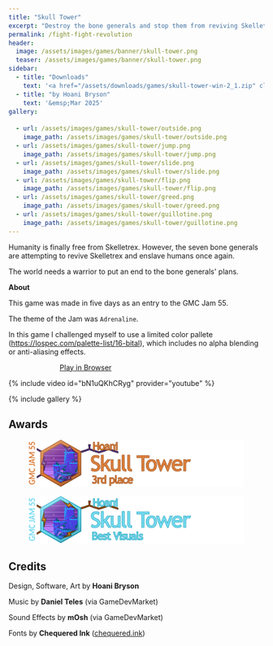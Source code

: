 ```yaml
---
title: "Skull Tower"
excerpt: "Destroy the bone generals and stop them from reviving Skelletrex"
permalink: /fight-fight-revolution
header:
  image: /assets/images/games/banner/skull-tower.png
  teaser: /assets/images/games/banner/skull-tower.png
sidebar:
  - title: "Downloads"
    text: '<a href="/assets/downloads/games/skull-tower-win-2_1.zip" class="btn btn--primary download-btn"><img src="/assets/icons/windows.svg" class="download-svg"/>Windows</a>'
  - title: "by Hoani Bryson"
    text: '&emsp;Mar 2025'
gallery:

  - url: /assets/images/games/skull-tower/outside.png
    image_path: /assets/images/games/skull-tower/outside.png
  - url: /assets/images/games/skull-tower/jump.png
    image_path: /assets/images/games/skull-tower/jump.png
  - url: /assets/images/games/skull-tower/slide.png
    image_path: /assets/images/games/skull-tower/slide.png
  - url: /assets/images/games/skull-tower/flip.png
    image_path: /assets/images/games/skull-tower/flip.png
  - url: /assets/images/games/skull-tower/greed.png
    image_path: /assets/images/games/skull-tower/greed.png
  - url: /assets/images/games/skull-tower/guillotine.png
    image_path: /assets/images/games/skull-tower/guillotine.png
---
```


Humanity is finally free from Skelletrex. However, the seven bone generals are attempting to revive Skelletrex and enslave humans once again.

The world needs a warrior to put an end to the bone generals' plans.

**About**

This game was made in five days as an entry to the GMC Jam 55. 

The theme of the Jam was `Adrenaline`.

In this game I challenged myself to use a limited color pallete (https://lospec.com/palette-list/16-bital), which includes no alpha blending or anti-aliasing effects.

<a href="https://gx.games/games/f4k21t/skull-tower/" class="btn btn--primary" style="margin-left:20%;width:60%">Play in Browser</a>

{% include video id="bN1uQKhCRyg" provider="youtube" %}

{% include gallery %}

## Awards

<figure style="margin-bottom:0"><img src="/assets/images/games/skull-tower/medals/rank240.png"></figure> 
<figure style="margin-bottom:0"><img src="/assets/images/games/skull-tower/medals/visuals240.png"></figure> 

## Credits

Design, Software, Art
by **Hoani Bryson**

Music
by **Daniel Teles** (via GameDevMarket)

Sound Effects
by **mOsh** (via GameDevMarket)

Fonts
by **Chequered Ink** ([chequered.ink](https://chequered.ink/))

